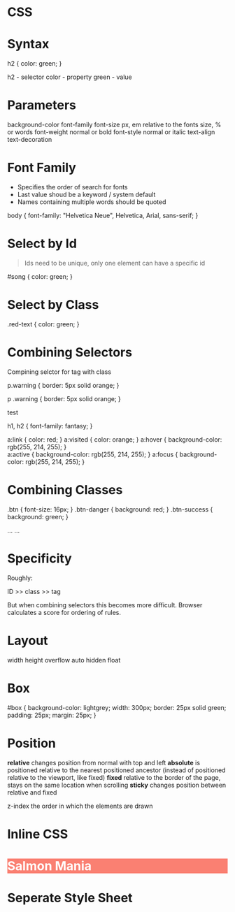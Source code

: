 CSS
========================================================


Syntax
========================================================

h2 {
	color: green;
} 

h2 - selector
color - property
green - value

Parameters
========================================================

background-color
font-family
font-size px, em relative to the fonts size, % or words
font-weight normal or bold
font-style normal or italic
text-align
text-decoration

Font Family
========================================================

- Specifies the order of search for fonts
- Last value shoud be a keyword / system default
- Names containing multiple words should be quoted

body {
  font-family: "Helvetica Neue", Helvetica, Arial, sans-serif;
}

Select by Id
========================================================

> Ids need to be unique, only one element can have a specific id

<p id="song"></p>

#song {
	color: green;
} 

Select by Class
========================================================

<p class="red-text"></p>

.red-text {
	color: green;
} 

Combining Selectors
========================================================

Compining selctor for tag with class

p.warning {
  border: 5px solid orange;
}

<p class="warning"></p>

p .warning {
  border: 5px solid orange;
}

<p>test <div class="warning"></div></p>

h1, h2 {
  font-family: fantasy;
}

a:link {
  color: red;
}
a:visited {
  color: orange;
}
a:hover { 
  background-color: rgb(255, 214, 255);
}  
a:active {
  background-color: rgb(255, 214, 255);
} 
a:focus {
  background-color: rgb(255, 214, 255);
} 

Combining Classes
========================================================

.btn {
  font-size: 16px;
}
.btn-danger {
  background: red;
}
.btn-success {
  background: green;
}

<a class="btn btn-danger">...</a>
<a class="btn btn-success">...</a>

Specificity
========================================================

Roughly:

ID >> class >> tag

But when combining selectors this becomes more difficult. Browser calculates a score for ordering of rules. 

Layout
========================================================

width
height
overflow auto hidden
float

Box
========================================================

#box {
  background-color: lightgrey;
  width: 300px;
  border: 25px solid green;
  padding: 25px;
  margin: 25px;
}

Position
========================================================

**relative** changes position from normal with top and left
**absolute** is positioned relative to the nearest positioned ancestor (instead of positioned relative to the viewport, like fixed)
**fixed** relative to the border of the page, stays on the same location when scrolling
**sticky** changes position between relative and fixed

z-index the order in which the elements are drawn

Inline CSS
========================================================

<h1 style="background: salmon; color: white;">Salmon Mania</h1>

Seperate Style Sheet
========================================================

<link rel="stylesheet" type="text/css" href="https://cdn.rawgit.com/pamelafox/69f97167ba32e3473cda/raw/336006010d620847f275b0bd25bbf7c665b2e1a1/hopper.css">